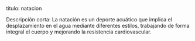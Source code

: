 titulo:
natacion

Descripción corta:
La natación es un deporte acuático que implica el desplazamiento en el agua mediante diferentes estilos, trabajando de forma integral el cuerpo y mejorando la resistencia cardiovascular.